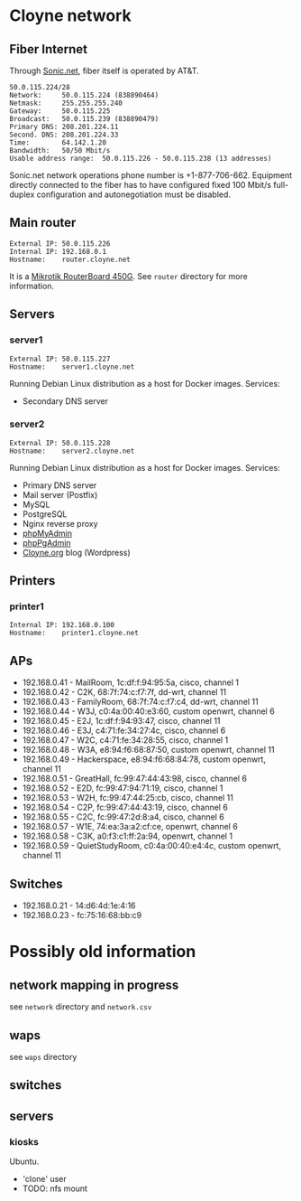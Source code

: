 # Cloyne network

## Fiber Internet

Through [Sonic.net](http://sonic.net/), fiber itself is operated by AT&T.

    50.0.115.224/28
    Network:     50.0.115.224 (838890464)
    Netmask:     255.255.255.240
    Gateway:     50.0.115.225
    Broadcast:   50.0.115.239 (838890479)
    Primary DNS: 208.201.224.11
    Second. DNS: 208.201.224.33
    Time:        64.142.1.20
    Bandwidth:   50/50 Mbit/s
    Usable address range:  50.0.115.226 - 50.0.115.238 (13 addresses)

Sonic.net network operations phone number is +1-877-706-662. Equipment directly connected to the fiber has to have configured fixed 100 Mbit/s full-duplex configuration and autonegotiation must be disabled.

## Main router

    External IP: 50.0.115.226
    Internal IP: 192.168.0.1
    Hostname:    router.cloyne.net

It is a [Mikrotik RouterBoard 450G](http://routerboard.com/RB450G). See `router` directory for more information.

## Servers

### server1 ###

    External IP: 50.0.115.227
    Hostname:    server1.cloyne.net

Running Debian Linux distribution as a host for Docker images. Services:
 * Secondary DNS server

### server2 ###

    External IP: 50.0.115.228
    Hostname:    server2.cloyne.net

Running Debian Linux distribution as a host for Docker images. Services:
 * Primary DNS server
 * Mail server (Postfix)
 * MySQL
 * PostgreSQL
 * Nginx reverse proxy
 * [phpMyAdmin](http://cloyne.net/phpmyadmin/)
 * [phpPgAdmin](http://cloyne.net/phppgadmin/)
 * [Cloyne.org](http://cloyne.org) blog (Wordpress)

## Printers

### printer1 ###

    Internal IP: 192.168.0.100
    Hostname:    printer1.cloyne.net

## APs

 * 192.168.0.41 - MailRoom, 1c:df:f:94:95:5a, cisco, channel 1
 * 192.168.0.42 - C2K, 68:7f:74:c:f7:7f, dd-wrt, channel 11
 * 192.168.0.43 - FamilyRoom, 68:7f:74:c:f7:c4, dd-wrt, channel 11
 * 192.168.0.44 - W3J, c0:4a:00:40:e3:60, custom openwrt, channel 6
 * 192.168.0.45 - E2J, 1c:df:f:94:93:47, cisco, channel 11
 * 192.168.0.46 - E3J, c4:71:fe:34:27:4c, cisco, channel 6
 * 192.168.0.47 - W2C, c4:71:fe:34:28:55, cisco, channel 1
 * 192.168.0.48 - W3A, e8:94:f6:68:87:50, custom openwrt, channel 11
 * 192.168.0.49 - Hackerspace, e8:94:f6:68:84:78, custom openwrt, channel 11
 * 192.168.0.51 - GreatHall, fc:99:47:44:43:98, cisco, channel 6
 * 192.168.0.52 - E2D, fc:99:47:94:71:19, cisco, channel 1
 * 192.168.0.53 - W2H, fc:99:47:44:25:cb, cisco, channel 11
 * 192.168.0.54 - C2P, fc:99:47:44:43:19, cisco, channel 6
 * 192.168.0.55 - C2C, fc:99:47:2d:8:a4, cisco, channel 6
 * 192.168.0.57 - W1E, 74:ea:3a:a2:cf:ce, openwrt, channel 6
 * 192.168.0.58 - C3K, a0:f3:c1:ff:2a:94, openwrt, channel 1
 * 192.168.0.59 - QuietStudyRoom, c0:4a:00:40:e4:4c, custom openwrt, channel 11

## Switches

 * 192.168.0.21 - 14:d6:4d:1e:4:16
 * 192.168.0.23 - fc:75:16:68:bb:c9

# Possibly old information

## network mapping in progress

see `network` directory and `network.csv`

## waps

see `waps` directory

## switches

## servers

### kiosks

Ubuntu.
- 'clone' user
- TODO: nfs mount

